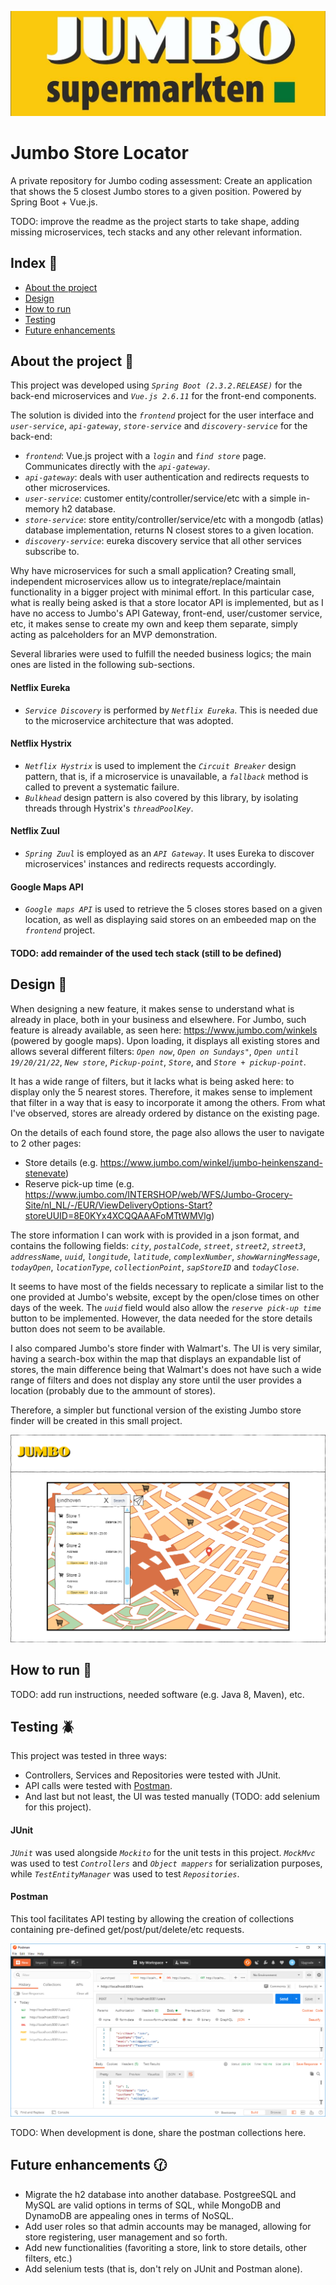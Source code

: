 <p align="center">
  <img src="images/JumboBanner.jpg" title="Jumbo" alt="Jumbo supermarkten"/>
</p>

# Jumbo Store Locator

A private repository for Jumbo coding assessment: Create an application that shows the 5 closest Jumbo stores to a given position.
Powered by Spring Boot + Vue.js.

TODO: improve the readme as the project starts to take shape, adding missing microservices, tech stacks and any other relevant information.

## Index :pushpin:
- [About the project](#about)
- [Design](#design)
- [How to run](#run)
- [Testing](#testing)
- [Future enhancements](#future)

## About the project <a name="about"></a> :scroll:

This project was developed using _`Spring Boot (2.3.2.RELEASE)`_ for the back-end microservices and _`Vue.js 2.6.11`_ for the front-end components.

The solution is divided into the _`frontend`_ project for the user interface and _`user-service`_, _`api-gateway`_, _`store-service`_ and _`discovery-service`_ for the back-end:
- _`frontend`_: Vue.js project with a _`login`_ and _`find store`_ page. Communicates directly with the _`api-gateway`_.
- _`api-gateway`_: deals with user authentication and redirects requests to other microservices.
- _`user-service`_: customer entity/controller/service/etc with a simple in-memory h2 database.
- _`store-service`_: store entity/controller/service/etc with a mongodb (atlas) database implementation, returns N closest stores to a given location.
- _`discovery-service`_: eureka discovery service that all other services subscribe to.

Why have microservices for such a small application? Creating small, independent microservices allow us to integrate/replace/maintain functionality in a bigger project with minimal effort. In this particular case, what is really being asked is that a store locator API is implemented, but as I have no access to Jumbo's API Gateway, front-end, user/customer service, etc, it makes sense to create my own and keep them separate, simply acting as palceholders for an MVP demonstration.

Several libraries were used to fulfill the needed business logics; the main ones are listed in the following sub-sections.

#### Netflix Eureka

- _`Service Discovery`_ is performed by _`Netflix Eureka`_. This is needed due to the microservice architecture that was adopted.

#### Netflix Hystrix

- _`Netflix Hystrix`_ is used to implement the _`Circuit Breaker`_ design pattern, that is, if a microservice is unavailable, a _`fallback`_ method is called to prevent a systematic failure.
- _`Bulkhead`_ design pattern is also covered by this library, by isolating threads through Hystrix's _`threadPoolKey`_.

#### Netflix Zuul

- _`Spring Zuul`_ is employed as an _`API Gateway`_. It uses Eureka to discover microservices' instances and redirects requests accordingly.

#### Google Maps API

- _`Google maps API`_ is used to retrieve the 5 closes stores based on a given location, as well as displaying said stores on an embeeded map on the _`frontend`_ project.

#### TODO: add remainder of the used tech stack (still to be defined)

## Design <a name="design"></a> :memo:

When designing a new feature, it makes sense to understand what is already in place, both in your business and elsewhere. For Jumbo, such feature is already available, as seen here: https://www.jumbo.com/winkels (powered by google maps). Upon loading, it displays all existing stores and allows several different filters:  _`Open now`_, _`Open on Sundays"`_, _`Open until 19/20/21/22`_, _`New store`_, _`Pickup-point`_, _`Store`_, and _`Store + pickup-point`_.

It has a wide range of filters, but it lacks what is being asked here: to display only the 5 nearest stores. Therefore, it makes sense to implement that filter in a way that is easy to incorporate it among the others. From what I've observed, stores are already ordered by distance on the existing page.

On the details of each found store, the page also allows the user to navigate to 2 other pages:
- Store details (e.g. https://www.jumbo.com/winkel/jumbo-heinkenszand-stenevate)
- Reserve pick-up time (e.g. https://www.jumbo.com/INTERSHOP/web/WFS/Jumbo-Grocery-Site/nl_NL/-/EUR/ViewDeliveryOptions-Start?storeUUID=8E0KYx4XCQQAAAFoMTtWMVlg)

The store information I can work with is provided in a json format, and contains the following fields: _`city`_, _`postalCode`_, _`street`_, _`street2`_, _`street3`_, _`addressName`_, _`uuid`_, _`longitude`_, _`latitude`_, _`complexNumber`_, _`showWarningMessage`_, _`todayOpen`_, _`locationType`_, _`collectionPoint`_, _`sapStoreID`_ and _`todayClose`_. 

It seems to have most of the fields necessary to replicate a similar list to the one provided at Jumbo's website, except by the open/close times on other days of the week. The _`uuid`_ field would also allow the _`reserve pick-up time`_ button to be implemented. However, the data needed for the store details button does not seem to be available. 

I also compared Jumbo's store finder with Walmart's. The UI is very similar, having a search-box within the map that displays an expandable list of stores, the main difference being that Walmart's does not have such a wide range of filters and does not display any store until the user provides a location (probably due to the ammount of stores).

Therefore, a simpler but functional version of the existing Jumbo store finder will be created in this small project.

<p align="center">
  <img src="images/Jumbo Store Locator.png" title="Proposed design" alt="Proposed design"/>
</p>

## How to run <a name="run"></a> :wrench:

TODO: add run instructions, needed software (e.g. Java 8, Maven), etc.

## Testing <a name="testing"></a> :beetle:

This project was tested in three ways:
- Controllers, Services and Repositories were tested with JUnit.
- API calls were tested with [Postman](https://www.postman.com/).
- And last but not least, the UI was tested manually (TODO: add selenium for this project).

#### JUnit

_`JUnit`_ was used alongside _`Mockito`_ for the unit tests in this project. _`MockMvc`_ was used to test _`Controllers`_ and _`Object mappers`_ for serialization purposes, while _`TestEntityManager`_ was used to test _`Repositories`_.

#### Postman

This tool facilitates API testing by allowing the creation of collections containing pre-defined get/post/put/delete/etc requests.

<p align="center">
  <img src="images/Postman.png" title="Postman API tests" alt="Postman API tests"/>
</p>

TODO: When development is done, share the postman collections here.

## Future enhancements <a name="future"></a> :clock130:

- Migrate the h2 database into another database. PostgreeSQL and MySQL are valid options in terms of SQL, while MongoDB and DynamoDB are appealing ones in terms of NoSQL.
- Add user roles so that admin accounts may be managed, allowing for store registering, user management and so forth.
- Add new functionalities (favoriting a store, link to store details, other filters, etc.)
- Add selenium tests (that is, don't rely on JUnit and Postman alone).
